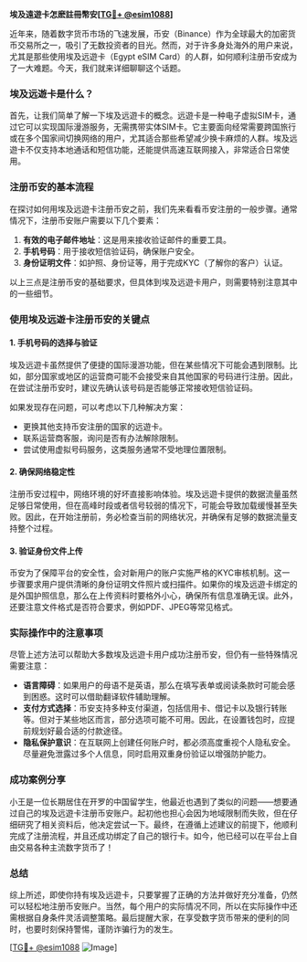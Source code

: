 **埃及遠遊卡怎麽註冊幣安[[TG💪+ @esim1088](https://t.me/s/esim1088)]**

近年来，随着数字货币市场的飞速发展，币安（Binance）作为全球最大的加密货币交易所之一，吸引了无数投资者的目光。然而，对于许多身处海外的用户来说，尤其是那些使用埃及远遊卡（Egypt eSIM Card）的人群，如何顺利注册币安成为了一大难题。今天，我们就来详细聊聊这个话题。

### 埃及远遊卡是什么？

首先，让我们简单了解一下埃及远遊卡的概念。远遊卡是一种电子虚拟SIM卡，通过它可以实现国际漫游服务，无需携带实体SIM卡。它主要面向经常需要跨国旅行或在多个国家间切换网络的用户，尤其适合那些希望减少换卡麻烦的人群。埃及远遊卡不仅支持本地通话和短信功能，还能提供高速互联网接入，非常适合日常使用。

### 注册币安的基本流程

在探讨如何用埃及远遊卡注册币安之前，我们先来看看币安注册的一般步骤。通常情况下，注册币安账户需要以下几个要素：

1. **有效的电子邮件地址**：这是用来接收验证邮件的重要工具。
2. **手机号码**：用于接收短信验证码，确保账户安全。
3. **身份证明文件**：如护照、身份证等，用于完成KYC（了解你的客户）认证。

以上三点是注册币安的基础要求，但具体到埃及远遊卡用户，则需要特别注意其中的一些细节。

### 使用埃及远遊卡注册币安的关键点

#### 1. 手机号码的选择与验证

埃及远遊卡虽然提供了便捷的国际漫游功能，但在某些情况下可能会遇到限制。比如，部分国家或地区的运营商可能不会接受来自其他国家的号码进行注册。因此，在尝试注册币安时，建议先确认该号码是否能够正常接收短信验证码。

如果发现存在问题，可以考虑以下几种解决方案：
- 更换其他支持币安注册的国家的远遊卡。
- 联系运营商客服，询问是否有办法解除限制。
- 尝试使用虚拟号码服务，这类服务通常不受地理位置限制。

#### 2. 确保网络稳定性

注册币安过程中，网络环境的好坏直接影响体验。埃及远遊卡提供的数据流量虽然足够日常使用，但在高峰时段或者信号较弱的情况下，可能会导致加载缓慢甚至失败。因此，在开始注册前，务必检查当前的网络状况，并确保有足够的数据流量支持整个过程。

#### 3. 验证身份文件上传

币安为了保障平台的安全性，会对新用户的账户实施严格的KYC审核机制。这一步骤要求用户提供清晰的身份证明文件照片或扫描件。如果你的埃及远遊卡绑定的是外国护照信息，那么在上传资料时要格外小心，确保所有信息准确无误。此外，还要注意文件格式是否符合要求，例如PDF、JPEG等常见格式。

### 实际操作中的注意事项

尽管上述方法可以帮助大多数埃及远遊卡用户成功注册币安，但仍有一些特殊情况需要注意：

- **语言障碍**：如果用户的母语不是英语，那么在填写表单或阅读条款时可能会感到困惑。这时可以借助翻译软件辅助理解。
- **支付方式选择**：币安支持多种支付渠道，包括信用卡、借记卡以及银行转账等。但对于某些地区而言，部分选项可能不可用。因此，在设置钱包时，应提前规划好最合适的付款途径。
- **隐私保护意识**：在互联网上创建任何账户时，都必须高度重视个人隐私安全。尽量避免泄露过多个人信息，同时启用双重身份验证以增强防护能力。

### 成功案例分享

小王是一位长期居住在开罗的中国留学生，他最近也遇到了类似的问题——想要通过自己的埃及远遊卡注册币安账户。起初他也担心会因为地域限制而失败，但在仔细研究了相关资料后，他决定尝试一下。最终，在遵循上述建议的前提下，他顺利完成了注册流程，并且还成功绑定了自己的银行卡。如今，他已经可以在平台上自由交易各种主流数字货币了！

### 总结

综上所述，即使你持有埃及远遊卡，只要掌握了正确的方法并做好充分准备，仍然可以轻松地注册币安账户。当然，每个用户的实际情况不同，所以在实际操作中还需根据自身条件灵活调整策略。最后提醒大家，在享受数字货币带来的便利的同时，也要时刻保持警惕，谨防诈骗行为的发生。

[[TG💪+ @esim1088](https://t.me/s/esim1088) ![Image](https://i.postimg.cc/4NQfJmqS/Snipaste-2025-05-13-00-14-12.png)]